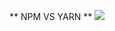 ** NPM VS YARN **
<img src="https://encrypted-tbn0.gstatic.com/images?q=tbn:ANd9GcQuUAzraG05kFvkqsCVRKbmw7pe4GpOaWhjtA&usqp=CAU"/>
